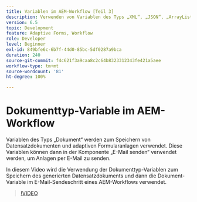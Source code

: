 ```yaml
---
title: Variablen im AEM-Workflow [Teil 3]
description: Verwenden von Variablen des Typs „XML“, „JSON“, „ArrayList“ und „Document“ in einem AEM-Workflow
version: 6.5
topic: Development
feature: Adaptive Forms, Workflow
role: Developer
level: Beginner
exl-id: 849bfe6c-6b7f-44d0-85bc-5df0287a9bca
duration: 240
source-git-commit: f4c621f3a9caa8c2c64b8323312343fe421a5aee
workflow-type: tm+mt
source-wordcount: '81'
ht-degree: 100%

---
```


# Dokumenttyp-Variable im AEM-Workflow


Variablen des Typs „Dokument“ werden zum Speichern von Datensatzdokumenten und adaptiven Formularanlagen verwendet. Diese Variablen können dann in der Komponente „E-Mail senden“ verwendet werden, um Anlagen per E-Mail zu senden.

In diesem Video wird die Verwendung der Dokumenttyp-Variablen zum Speichern des generierten Datensatzdokuments und dann die Dokument-Variable im E-Mail-Sendeschritt eines AEM-Workflows verwendet.

>[!VIDEO](https://video.tv.adobe.com/v/26452?quality=12&learn=on)
